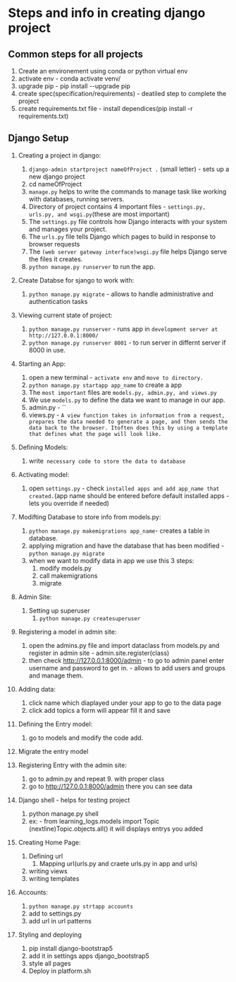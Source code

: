 # **Steps and info in creating django project**

## **Common steps for all projects**
1. Create an environement using conda or python virtual env
2. activate env - conda activate venv/
3. upgrade pip - pip install --upgrade pip
4. create spec(specification/requirements) - deatiled step to complete the project
5. create requirements.txt file - install dependices(pip install -r requirements.txt)

## **Django Setup**
1. Creating a project in django:
   1. `django-admin startproject nameOfProject .` (small letter) - sets up a new django project
   2. cd nameOfProject
   3. `manage.py` helps to write the commands to manage task like working with databases, running servers.
   4. Directory of project contains 4 important files - `settings.py, urls.py, and wsgi.py`(these are most important)
   5. The `settings.py` file controls how Django interacts with your system and manages your project.
   6. The `urls.py` file tells Django which pages to build in response to browser requests
   7. The `(web server gateway interface)wsgi.py` file helps Django serve the files it creates.
   8. `python manage.py runserver` to run the app.

2. Create Databse for sjango to work with:
   1. `python manage.py migrate` - allows to handle administrative and authentication tasks

3. Viewing current state of project:
   1. `python manage.py runserver` - runs app in `development server at http://127.0.0.1:8000/`
   2. `python manage.py runserver 8001` - to run server in differnt server if 8000 in use.
   
4. Starting an App:
   1. open a new terminal - `activate env` and `move to directory.`
   2. `python manage.py startapp app_name` to create a app
   3.  The `most important` files are `models.py, admin.py, and views.py`
   4.  We use `models.py` to define the data we want to manage in our app. 
   5.  admin.py - ``
   6.  views.py - `A view function takes in information from a request, prepares the data needed to generate a page, and then sends the data back to the browser. Itoften does this by using a template that defines what the page will look like.`

5. Defining Models:
      1. write` necessary code to store the data to database`
   
6. Activating model:
   1. open `settings.py` - check `installed apps and add app_name that created.`(app name should be entered before default installed apps - lets you override if needed)

7. Modifting Database to store info from models.py:
   1. `python manage.py makemigrations app_name`- creates a table in database.
   2. applying migration and have the database that has been modified - `python manage.py migrate`
   3. when we want to modify data in app we use this 3 steps:
      1. modify models.py
      2. call makemigrations
      3. migrate

8. Admin Site:
   1. Setting up superuser
      1. `python manage.py createsuperuser`

9. Registering a model in admin site:
   1. open the admins.py file and import dataclass from models.py and register in admin site - admin.site.register(class)
   2. then check http://127.0.0.1:8000/admin - to go to admin panel enter username and password to get in. - allows to add users and groups and manage them.

10. Adding data:
      1. click name which diaplayed under your app to go to the data page
      2. click add topics a form will appear fill it and save

11. Defining the Entry model:
    1.  go to models and modify the code add.

12. Migrate the entry model

13. Registering Entry with the admin site:
    1.  go to admin.py and repeat 9. with proper class
    2.  go to http://127.0.0.1:8000/admin there you can see data
    
14. Django shell - helps for testing project
    1.  python manage.py shell
    2.  ex: - from learning_logs.models import Topic (nextline)Topic.objects.all() it will displays entrys you added
    
15. Creating Home Page:
    1.  Defining url
        1.  Mapping url(urls.py and craete urls.py in app and urls)
    2.  writing views
    3.  writing templates

16. Accounts:
    1. `python manage.py strtapp accounts`
    2. add to settings.py
    3. add url in url patterns

17. Styling and deploying
    1.  pip install django-bootstrap5
    2.  add it in settings apps django_bootstrap5
    3.  style all pages
    4.  Deploy in platform.sh